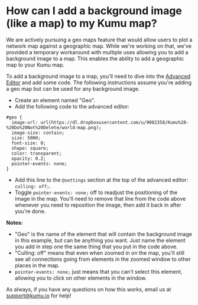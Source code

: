 # How can I add a background image (like a map) to my Kumu map?

We are actively pursuing a geo maps feature that would allow users to plot a network map against a geographic map. While we're working on that, we've provided a temporary workaround with multiple uses allowing you to add a background image to a map. This enables the ability to add a geographic map to your Kumu map.

To add a background image to a map, you'll need to dive into the [Advanced Editor](/overview/basic-vs-advanced-editor.html#advanced-editor) and add some code. The following instructions assume you're adding a geo map but can be used for any background image.

* Create an element named "Geo".
* Add the following code to the advanced editor:
```
#geo {
  image-url: url(https://dl.dropboxusercontent.com/u/9002358/Kumu%20-%20Do%20Not%20Delete/world-map.png);
  image-size: contain;
  size: 5000;
  font-size: 0;
  shape: square;
  color: transparent;
  opacity: 0.2;
  pointer-events: none;
}
```
* Add this line to the `@settings` section at the top of the advanced editor: `culling: off;`.
* Toggle `pointer-events: none;` off to readjust the positioning of the image in the map. You'll need to remove that line from the code above whenever you need to reposition the image, then add it back in after you're done.

**Notes:**
* "Geo" is the name of the element that will contain the background image in this example, but can be anything you want. Just name the element you add in step one the same thing that you put in the code above.
* "Culling: off" means that even when zoomed in on the map, you'll still see all connections going from elements in the zoomed window to other places in the map.
* `pointer-events: none;` just means that you can't select this element, allowing you to click on other elements in the window.

As always, if you have any questions on how this works, email us at support@kumu.io for help!
